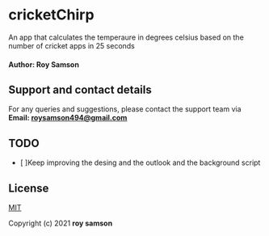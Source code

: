 # cricketChirp
An app that calculates the temperaure in degrees celsius based on the number of cricket apps in 25 seconds

#### Author: Roy Samson
## Support and contact details
For any queries and suggestions, please contact the support team via **Email: roysamson494@gmail.com**

## TODO
- [ ]Keep improving the desing and the outlook and the background script<br>

## License
[MIT](https://choosealicense.com/licenses/mit/)

Copyright (c) 2021 **roy samson**
